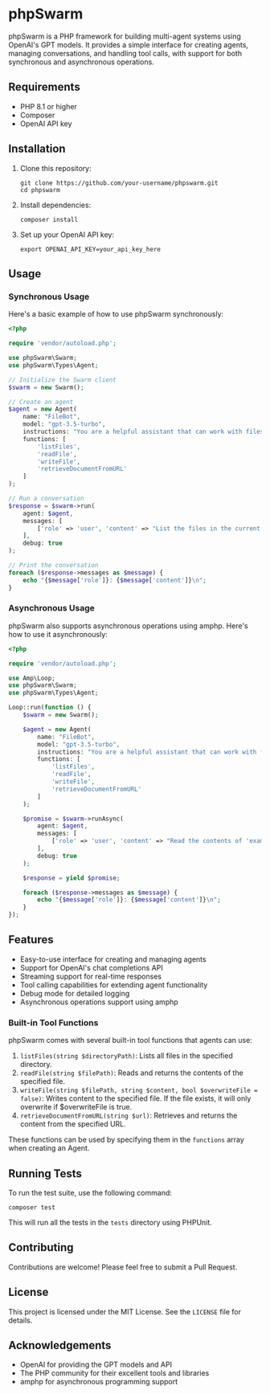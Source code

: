 # phpSwarm

phpSwarm is a PHP framework for building multi-agent systems using OpenAI's GPT models. It provides a simple interface for creating agents, managing conversations, and handling tool calls, with support for both synchronous and asynchronous operations.

## Requirements

- PHP 8.1 or higher
- Composer
- OpenAI API key

## Installation

1. Clone this repository:
   ```
   git clone https://github.com/your-username/phpswarm.git
   cd phpswarm
   ```

2. Install dependencies:
   ```
   composer install
   ```

3. Set up your OpenAI API key:
   ```
   export OPENAI_API_KEY=your_api_key_here
   ```

## Usage

### Synchronous Usage

Here's a basic example of how to use phpSwarm synchronously:

```php
<?php

require 'vendor/autoload.php';

use phpSwarm\Swarm;
use phpSwarm\Types\Agent;

// Initialize the Swarm client
$swarm = new Swarm();

// Create an agent
$agent = new Agent(
    name: "FileBot",
    model: "gpt-3.5-turbo",
    instructions: "You are a helpful assistant that can work with files and URLs.",
    functions: [
        'listFiles',
        'readFile',
        'writeFile',
        'retrieveDocumentFromURL'
    ]
);

// Run a conversation
$response = $swarm->run(
    agent: $agent,
    messages: [
        ['role' => 'user', 'content' => "List the files in the current directory."]
    ],
    debug: true
);

// Print the conversation
foreach ($response->messages as $message) {
    echo "{$message['role']}: {$message['content']}\n";
}
```

### Asynchronous Usage

phpSwarm also supports asynchronous operations using amphp. Here's how to use it asynchronously:

```php
<?php

require 'vendor/autoload.php';

use Amp\Loop;
use phpSwarm\Swarm;
use phpSwarm\Types\Agent;

Loop::run(function () {
    $swarm = new Swarm();

    $agent = new Agent(
        name: "FileBot",
        model: "gpt-3.5-turbo",
        instructions: "You are a helpful assistant that can work with files and URLs.",
        functions: [
            'listFiles',
            'readFile',
            'writeFile',
            'retrieveDocumentFromURL'
        ]
    );

    $promise = $swarm->runAsync(
        agent: $agent,
        messages: [
            ['role' => 'user', 'content' => "Read the contents of 'example.txt'."]
        ],
        debug: true
    );

    $response = yield $promise;

    foreach ($response->messages as $message) {
        echo "{$message['role']}: {$message['content']}\n";
    }
});
```

## Features

- Easy-to-use interface for creating and managing agents
- Support for OpenAI's chat completions API
- Streaming support for real-time responses
- Tool calling capabilities for extending agent functionality
- Debug mode for detailed logging
- Asynchronous operations support using amphp

### Built-in Tool Functions

phpSwarm comes with several built-in tool functions that agents can use:

1. `listFiles(string $directoryPath)`: Lists all files in the specified directory.
2. `readFile(string $filePath)`: Reads and returns the contents of the specified file.
3. `writeFile(string $filePath, string $content, bool $overwriteFile = false)`: Writes content to the specified file. If the file exists, it will only overwrite if $overwriteFile is true.
4. `retrieveDocumentFromURL(string $url)`: Retrieves and returns the content from the specified URL.

These functions can be used by specifying them in the `functions` array when creating an Agent.

## Running Tests

To run the test suite, use the following command:

```
composer test
```

This will run all the tests in the `tests` directory using PHPUnit.

## Contributing

Contributions are welcome! Please feel free to submit a Pull Request.

## License

This project is licensed under the MIT License. See the `LICENSE` file for details.

## Acknowledgements

- OpenAI for providing the GPT models and API
- The PHP community for their excellent tools and libraries
- amphp for asynchronous programming support
